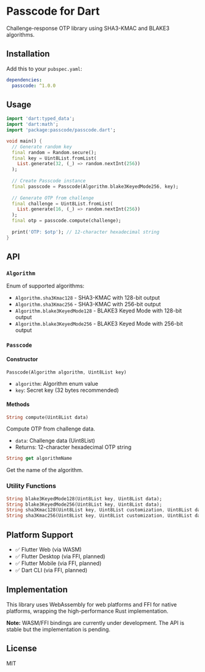 # Passcode for Dart

Challenge-response OTP library using SHA3-KMAC and BLAKE3 algorithms.

## Installation

Add this to your `pubspec.yaml`:

```yaml
dependencies:
  passcode: ^1.0.0
```

## Usage

```dart
import 'dart:typed_data';
import 'dart:math';
import 'package:passcode/passcode.dart';

void main() {
  // Generate random key
  final random = Random.secure();
  final key = Uint8List.fromList(
    List.generate(32, (_) => random.nextInt(256))
  );
  
  // Create Passcode instance
  final passcode = Passcode(Algorithm.blake3KeyedMode256, key);
  
  // Generate OTP from challenge
  final challenge = Uint8List.fromList(
    List.generate(16, (_) => random.nextInt(256))
  );
  final otp = passcode.compute(challenge);
  
  print('OTP: $otp'); // 12-character hexadecimal string
}
```

## API

### `Algorithm`

Enum of supported algorithms:
- `Algorithm.sha3Kmac128` - SHA3-KMAC with 128-bit output
- `Algorithm.sha3Kmac256` - SHA3-KMAC with 256-bit output
- `Algorithm.blake3KeyedMode128` - BLAKE3 Keyed Mode with 128-bit output
- `Algorithm.blake3KeyedMode256` - BLAKE3 Keyed Mode with 256-bit output

### `Passcode`

#### Constructor
```dart
Passcode(Algorithm algorithm, Uint8List key)
```
- `algorithm`: Algorithm enum value
- `key`: Secret key (32 bytes recommended)

#### Methods

```dart
String compute(Uint8List data)
```
Compute OTP from challenge data.
- `data`: Challenge data (Uint8List)
- Returns: 12-character hexadecimal OTP string

```dart
String get algorithmName
```
Get the name of the algorithm.

### Utility Functions

```dart
String blake3KeyedMode128(Uint8List key, Uint8List data);
String blake3KeyedMode256(Uint8List key, Uint8List data);
String sha3Kmac128(Uint8List key, Uint8List customization, Uint8List data);
String sha3Kmac256(Uint8List key, Uint8List customization, Uint8List data);
```

## Platform Support

- ✅ Flutter Web (via WASM)
- ✅ Flutter Desktop (via FFI, planned)
- ✅ Flutter Mobile (via FFI, planned)
- ✅ Dart CLI (via FFI, planned)

## Implementation

This library uses WebAssembly for web platforms and FFI for native platforms, wrapping the high-performance Rust implementation.

**Note:** WASM/FFI bindings are currently under development. The API is stable but the implementation is pending.

## License

MIT
